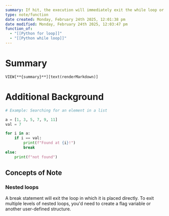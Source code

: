 ```yaml
---
summary: If hit, the execution will immediately exit the while loop or the for loop it is placed, before the loop has finished. Will only exit the loop in which it is placed.
type: note/function
date created: Monday, February 24th 2025, 12:01:38 pm
date modified: Monday, February 24th 2025, 12:03:47 pm
function_of:
  - "[[Python for loop]]"
  - "[[Python while loop]]"
---
```

# Summary
`VIEW[**{summary}**][text(renderMarkdown)]`

# Additional Background
```python
# Example: Searching for an element in a list

a = [1, 3, 5, 7, 9, 11]
val = 7

for i in a:
    if i == val:
        print(f"Found at {i}!")
        break
else:
    print(f"not found")

```
## Concepts of Note
### Nested loops
A break statement will exit the loop in which it is placed directly. To exit multiple levels of nested loops, you'd need to create a flag variable or another user-defined structure.